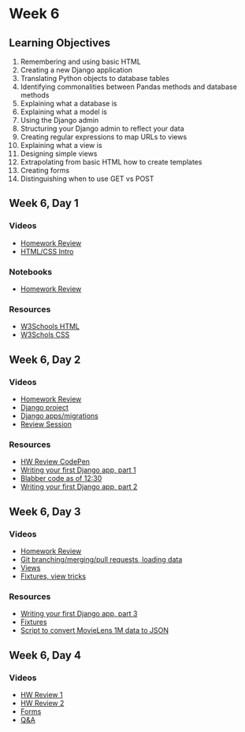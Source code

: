 # Week 6

## Learning Objectives

1. Remembering and using basic HTML
1. Creating a new Django application
1. Translating Python objects to database tables
1. Identifying commonalities between Pandas methods and database methods
1. Explaining what a database is
1. Explaining what a model is
1. Using the Django admin
1. Structuring your Django admin to reflect your data
1. Creating regular expressions to map URLs to views
1. Explaining what a view is
1. Designing simple views
1. Extrapolating from basic HTML how to create templates
1. Creating forms
1. Distinguishing when to use GET vs POST


## Week 6, Day 1
### Videos
* [Homework Review](https://youtu.be/oIJCDsBBeO0)
* [HTML/CSS Intro](https://youtu.be/bwzHAs-0A_U)

### Notebooks
* [Homework Review](w6d1-hw-review.ipynb)

### Resources
* [W3Schools HTML](http://www.w3schools.com/html/default.asp)
* [W3Schols CSS](http://www.w3schools.com/css/default.asp)

## Week 6, Day 2
### Videos
* [Homework Review](https://youtu.be/osg67jhyFxw)
* [Django project](https://youtu.be/kVPn1bkNJ44)
* [Django apps/migrations](https://youtu.be/E0G8ZTeCJ28)
* [Review Session](https://youtu.be/pXJLglsWT5c)

### Resources
* [HW Review CodePen](http://codepen.io/jamesmallen/pen/GpmvXx)
* [Writing your first Django app, part 1](https://docs.djangoproject.com/en/1.8/intro/tutorial01/)
* [Blabber code as of 12:30](https://github.com/tiyd-python-2015-08/blabber/tree/9d699894ce18c81ba1fa28552805b447482327ef)
* [Writing your first Django app, part 2](https://docs.djangoproject.com/en/1.8/intro/tutorial02/)

## Week 6, Day 3
### Videos
* [Homework Review](https://youtu.be/Tfhc0HSxODk)
* [Git branching/merging/pull requests, loading data](https://youtu.be/2LjBf1Ecz5k)
* [Views](https://youtu.be/SW0fGKUgOfk)
* [Fixtures, view tricks](https://youtu.be/tPz1fbf6D4I)

### Resources
* [Writing your first Django app, part 3](https://docs.djangoproject.com/en/1.8/intro/tutorial03/)
* [Fixtures](https://docs.djangoproject.com/en/1.8/howto/initial-data/)
* [Script to convert MovieLens 1M data to JSON](https://github.com/tiyd-python-2015-08/movielens/blob/load-ml-data/moviedb/models.py#L49)

## Week 6, Day 4
### Videos
* [HW Review 1](https://youtu.be/bwkmNAaoECA)
* [HW Review 2](https://youtu.be/osWTDnf8x6E)
* [Forms](https://youtu.be/P5XuYteTYXA)
* [Q&A](https://youtu.be/xXMSJSItWWQ)
